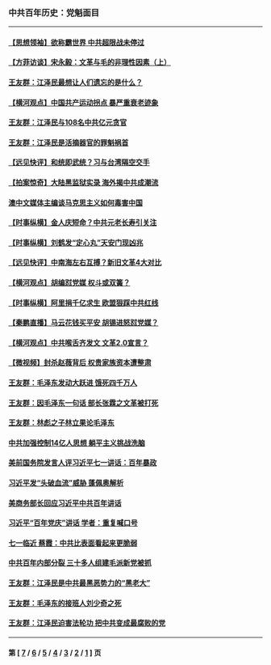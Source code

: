 ### 中共百年历史：党魁面目
---
#### [【思想领袖】欲称霸世界 中共超限战未停过](../../pages/nf1176107/n13745142.md?01110430) 
#### [【方菲访谈】宋永毅：文革与毛的非理性因素（上）](../../pages/nf1176107/n13469956.md?01110430) 
#### [王友群：江泽民最想让人们遗忘的是什么？](../../pages/nf1176107/n13408949.md?01110430) 
#### [【横河观点】中国共产运动拐点 暴严重衰老迹象](../../pages/nf1176107/n13388333.md?01110430) 
#### [王友群：江泽民与108名中共亿元贪官](../../pages/nf1176107/n13352358.md?01110430) 
#### [王友群：江泽民是活摘器官的罪魁祸首](../../pages/nf1176107/n13336903.md?01110430) 
#### [【远见快评】和统即武统？习与台湾隔空交手](../../pages/nf1176107/n13297739.md?01110430) 
#### [【拍案惊奇】大陆黑监狱实录 海外揭中共成潮流](../../pages/nf1176107/n13288853.md?01110430) 
#### [澳中文媒体主编谈马克思主义如何毒害中国](../../pages/nf1176107/n13257387.md?01110430) 
#### [【时事纵横】金人庆短命？中共元老长寿引关注](../../pages/nf1176107/n13217934.md?01110430) 
#### [【时事纵横】刘鹤发“定心丸”天安门现凶兆](../../pages/nf1176107/n13215416.md?01110430) 
#### [【远见快评】中南海左右互搏？新旧文革4大对比](../../pages/nf1176107/n13214745.md?01110430) 
#### [【横河观点】胡编怼党媒 权斗或双簧？](../../pages/nf1176107/n13210864.md?01110430) 
#### [【时事纵横】阿里捐千亿求生 欧盟狠踩中共红线](../../pages/nf1176107/n13206431.md?01110430) 
#### [【秦鹏直播】马云花钱买平安 胡锡进怒怼党媒？](../../pages/nf1176107/n13206392.md?01110430) 
#### [【横河观点】中共喉舌齐发文 文革2.0宣言？](../../pages/nf1176107/n13201248.md?01110430) 
#### [【微视频】封杀赵薇背后 权贵家族资本遭整肃](../../pages/nf1176107/n13197798.md?01110430) 
#### [王友群：毛泽东发动大跃进 饿死四千万人](../../pages/nf1176107/n13177158.md?01110430) 
#### [王友群：因毛泽东一句话 部长张霖之文革被打死](../../pages/nf1176107/n13161711.md?01110430) 
#### [王友群：林彪之子林立果论毛泽东](../../pages/nf1176107/n13128622.md?01110430) 
#### [中共加强控制14亿人思想 躺平主义挑战洗脑](../../pages/nf1176107/n13094299.md?01110430) 
#### [美前国务院发言人评习近平七一讲话：百年暴政](../../pages/nf1176107/n13066986.md?01110430) 
#### [习近平发“头破血流”威胁 蓬佩奥解析](../../pages/nf1176107/n13063604.md?01110430) 
#### [美商务部长回应习近平中共百年讲话](../../pages/nf1176107/n13062903.md?01110430) 
#### [习近平“百年党庆”讲话 学者：重复喊口号](../../pages/nf1176107/n13061411.md?01110430) 
#### [七一临近 蔡霞：中共比表面看起来更脆弱](../../pages/nf1176107/n13056418.md?01110430) 
#### [中共百年内部分裂 三十多人组建毛派新党被抓](../../pages/nf1176107/n13044023.md?01110430) 
#### [王友群：江泽民是中共最黑恶势力的“黑老大”](../../pages/nf1176107/n13022180.md?01110430) 
#### [王友群：毛泽东的接班人刘少奇之死](../../pages/nf1176107/n12991772.md?01110430) 
#### [王友群：江泽民迫害法轮功 把中共变成最腐败的党](../../pages/nf1176107/n12947347.md?01110430) 

---
#### 第 [ [7](./7.md?01110430) / [6](./6.md?01110430) / [5](./5.md?01110430) / [4](./4.md?01110430) / [3](./3.md?01110430) / [2](./2.md?01110430) / [1](./1.md?01110430) ] 页
